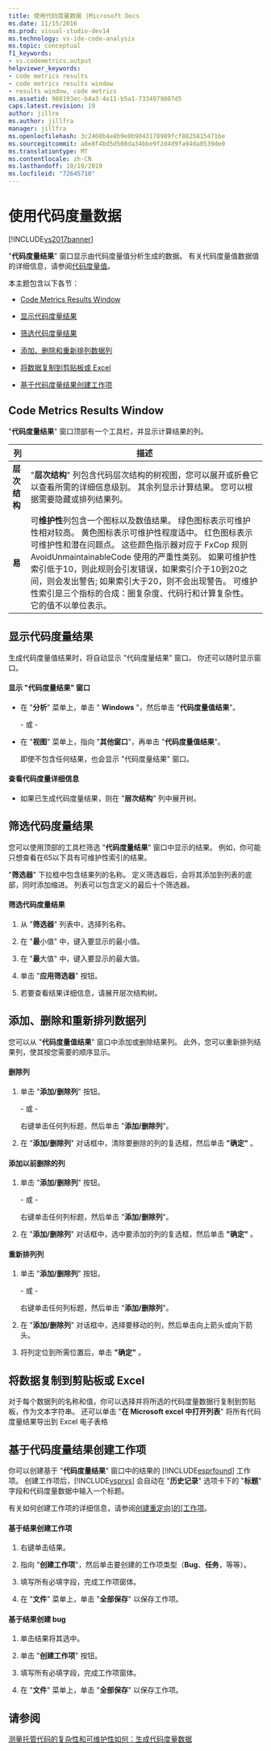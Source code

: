 ```yaml
---
title: 使用代码度量数据 |Microsoft Docs
ms.date: 11/15/2016
ms.prod: visual-studio-dev14
ms.technology: vs-ide-code-analysis
ms.topic: conceptual
f1_keywords:
- vs.codemetrics.output
helpviewer_keywords:
- code metrics results
- code metrics results window
- results window, code metrics
ms.assetid: 988193ec-b4a3-4e11-b5a1-7334979807d5
caps.latest.revision: 19
author: jillre
ms.author: jillfra
manager: jillfra
ms.openlocfilehash: 3c2460b4e8b9e0b9043178989fcf8825815471be
ms.sourcegitcommit: a8e8f4bd5d508da34bbe9f2d4d9fa94da0539de0
ms.translationtype: MT
ms.contentlocale: zh-CN
ms.lasthandoff: 10/19/2019
ms.locfileid: "72645710"
---
```

# <a name="working-with-code-metrics-data"></a>使用代码度量数据
[!INCLUDE[vs2017banner](../includes/vs2017banner.md)]

"**代码度量结果**" 窗口显示由代码度量值分析生成的数据。 有关代码度量值数据值的详细信息，请参阅[代码度量值](../code-quality/code-metrics-values.md)。

 本主题包含以下各节：

- [Code Metrics Results Window](../code-quality/working-with-code-metrics-data.md#BKMK_CodeMetricsResultsWindow)

- [显示代码度量结果](../code-quality/working-with-code-metrics-data.md#BKMK_DisplayingCodeMetricsResults)

- [筛选代码度量结果](../code-quality/working-with-code-metrics-data.md#BKMK_FilteringCodeMetricsResults)

- [添加、删除和重新排列数据列](../code-quality/working-with-code-metrics-data.md#BKMK_AddingRemovingandRearrangingDataColumns)

- [将数据复制到剪贴板或 Excel](../code-quality/working-with-code-metrics-data.md#BKMK_Copying_Data_to_the_Clipboard_or_Excel)

- [基于代码度量结果创建工作项](../code-quality/working-with-code-metrics-data.md#BKMK_Creating_a_Work_Item_Based_on_Code_Metric_Results)

## <a name="BKMK_CodeMetricsResultsWindow"></a> Code Metrics Results Window
 "**代码度量结果**" 窗口顶部有一个工具栏，并显示计算结果的列。

|列|描述|
|------------|-----------------|
|**层次结构**|"**层次结构**" 列包含代码层次结构的树视图，您可以展开或折叠它以查看所需的详细信息级别。 其余列显示计算结果。 您可以根据需要隐藏或排列结果列。|
|**易**|可**维护性**列包含一个图标以及数值结果。 绿色图标表示可维护性相对较高。 黄色图标表示可维护性程度适中。 红色图标表示可维护性和潜在问题点。 这些颜色指示器对应于 FxCop 规则 AvoidUnmaintainableCode 使用的严重性类别。 如果可维护性索引低于10，则此规则会引发错误，如果索引介于10到20之间，则会发出警告; 如果索引大于20，则不会出现警告。 可维护性索引是三个指标的合成：圈复杂度、代码行和计算复杂性。 它的值不以单位表示。|

## <a name="BKMK_DisplayingCodeMetricsResults"></a>显示代码度量结果
 生成代码度量值结果时，将自动显示 "代码度量结果" 窗口。 你还可以随时显示窗口。

#### <a name="to-display-the-code-metrics-results-window"></a>显示 "代码度量结果" 窗口

- 在 "**分析**" 菜单上，单击 " **Windows** "，然后单击 "**代码度量值结果**"。

     \- 或 -

- 在 "**视图**" 菜单上，指向 "**其他窗口**"，再单击 "**代码度量值结果**"。

     即使不包含任何结果，也会显示 "代码度量结果" 窗口。

#### <a name="to-view-code-metrics-details"></a>查看代码度量详细信息

- 如果已生成代码度量结果，则在 "**层次结构**" 列中展开树。

## <a name="BKMK_FilteringCodeMetricsResults"></a>筛选代码度量结果
 您可以使用顶部的工具栏筛选 "**代码度量结果**" 窗口中显示的结果。 例如，你可能只想查看在65以下具有可维护性索引的结果。

 "**筛选器**" 下拉框中包含结果列的名称。 定义筛选器后，会将其添加到列表的底部，同时添加缩进。 列表可以包含定义的最后十个筛选器。

#### <a name="to-filter-the-code-metrics-results"></a>筛选代码度量结果

1. 从 "**筛选器**" 列表中，选择列名称。

2. 在 "**最**小值" 中，键入要显示的最小值。

3. 在 "**最**大值" 中，键入要显示的最大值。

4. 单击 "**应用筛选器**" 按钮。

5. 若要查看结果详细信息，请展开层次结构树。

## <a name="BKMK_AddingRemovingandRearrangingDataColumns"></a>添加、删除和重新排列数据列
 您可以从 "**代码度量值结果**" 窗口中添加或删除结果列。 此外，您可以重新排列结果列，使其按您需要的顺序显示。

#### <a name="to-remove-a-column"></a>删除列

1. 单击 "**添加/删除列**" 按钮。

     \- 或 -

     右键单击任何列标题，然后单击 "**添加/删除列**"。

2. 在 "**添加/删除列**" 对话框中，清除要删除的列的复选框，然后单击 **"确定"** 。

#### <a name="to-add-a-previously-removed-column"></a>添加以前删除的列

1. 单击 "**添加/删除列**" 按钮。

     \- 或 -

     右键单击任何列标题，然后单击 "**添加/删除列**"。

2. 在 "**添加/删除列**" 对话框中，选中要添加的列的复选框，然后单击 **"确定"** 。

#### <a name="to-rearrange-columns"></a>重新排列列

1. 单击 "**添加/删除列**" 按钮。

     \- 或 -

     右键单击任何列标题，然后单击 "**添加/删除列**"。

2. 在 "**添加/删除列**" 对话框中，选择要移动的列，然后单击向上箭头或向下箭头。

3. 将列定位到所需位置后，单击 **"确定"** 。

## <a name="BKMK_Copying_Data_to_the_Clipboard_or_Excel"></a>将数据复制到剪贴板或 Excel
 对于每个数据列的名称和值，你可以选择并将所选的代码度量数据行复制到剪贴板，作为文本字符串。 还可以单击 "**在 Microsoft excel 中打开列表**" 将所有代码度量结果导出到 Excel 电子表格

## <a name="BKMK_Creating_a_Work_Item_Based_on_Code_Metric_Results"></a>基于代码度量结果创建工作项
 你可以创建基于 "**代码度量结果**" 窗口中的结果的 [!INCLUDE[esprfound](../includes/esprfound-md.md)] 工作项。 创建工作项后，[!INCLUDE[vsprvs](../includes/vsprvs-md.md)] 会自动在 "**历史记录**" 选项卡下的 "**标题**" 字段和代码度量数据中输入一个标题。

 有关如何创建工作项的详细信息，请参阅[创建重定向&#93;的&#91;工作项](https://msdn.microsoft.com/24b2e064-16ac-4bf0-8de4-98a1f48b8c4b)。

#### <a name="to-create-a-work-item-based-on-a-result"></a>基于结果创建工作项

1. 右键单击结果。

2. 指向 "**创建工作项**"，然后单击要创建的工作项类型（**Bug**、**任务**，等等）。

3. 填写所有必填字段，完成工作项窗体。

4. 在 "**文件**" 菜单上，单击 "**全部保存**" 以保存工作项。

#### <a name="to-create-a-bug-based-on-a-result"></a>基于结果创建 bug

1. 单击结果将其选中。

2. 单击 "**创建工作项**" 按钮。

3. 填写所有必填字段，完成工作项窗体。

4. 在 "**文件**" 菜单上，单击 "**全部保存**" 以保存工作项。

## <a name="see-also"></a>请参阅
 [测量托管代码的复杂性和可维护性](../code-quality/measuring-complexity-and-maintainability-of-managed-code.md)[如何：生成代码度量数据](../code-quality/how-to-generate-code-metrics-data.md)
